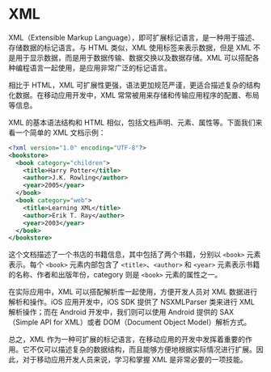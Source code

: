 # XML
XML（Extensible Markup Language），即可扩展标记语言，是一种用于描述、存储数据的标记语言。与 HTML 类似，XML 使用标签来表示数据，但是 XML 不是用于显示数据，而是用于数据传输、数据交换以及数据存储。XML 可以搭配各种编程语言一起使用，是应用非常广泛的标记语言。

相比于 HTML，XML 可扩展性更强，语法更加规范严谨，更适合描述复杂的结构化数据。在移动应用开发中，XML 常常被用来存储和传输应用程序的配置、布局等信息。

XML 的基本语法结构和 HTML 相似，包括文档声明、元素、属性等。下面我们来看一个简单的 XML 文档示例：
```xml
<?xml version="1.0" encoding="UTF-8"?>
<bookstore>
  <book category="children">
    <title>Harry Potter</title>
    <author>J.K. Rowling</author>
    <year>2005</year>
  </book>
  <book category="web">
    <title>Learning XML</title>
    <author>Erik T. Ray</author>
    <year>2003</year>
  </book>
</bookstore>
```

这个文档描述了一个书店的书籍信息，其中包括了两个书籍，分别以 `<book>` 元素表示。每个 `<book>` 元素内部包含了 `<title>`、`<author>` 和 `<year>` 元素表示书籍的名称、作者和出版年份，category 则是 `<book>` 元素的属性之一。

在实际应用中，XML 可以搭配解析库一起使用，方便开发人员对 XML 数据进行解析和操作。iOS 应用开发中，iOS SDK 提供了 NSXMLParser 类来进行 XML 解析操作；而在 Android 开发中，我们则可以使用 Android 提供的 SAX（Simple API for XML）或者 DOM（Document Object Model）解析方式。

总之，XML 作为一种可扩展的标记语言，在移动应用的开发中发挥着重要的作用。它不仅可以描述复杂的数据结构，而且能够方便地根据实际情况进行扩展。因此，对于移动应用开发人员来说，学习和掌握 XML 是非常必要的一项技能。